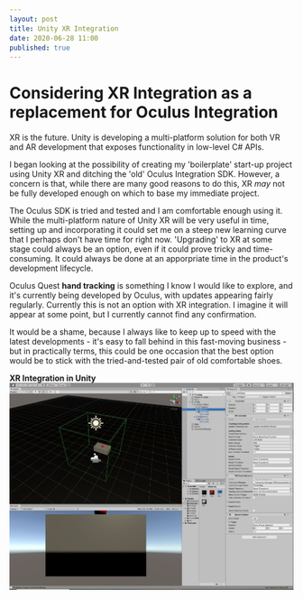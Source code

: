 ```yaml
---
layout: post
title: Unity XR Integration
date: 2020-06-28 11:00
published: true
---
```


# Considering XR Integration as a replacement for Oculus Integration

XR is the future. Unity is developing a multi-platform solution for both VR and AR development that exposes functionality in low-level C# APIs.

I began looking at the possibility of creating my 'boilerplate' start-up project using Unity XR and ditching the 'old' Oculus Integration SDK. However, a concern is that, while there are many good reasons to do this, XR _may_ not be fully developed enough on which to base my immediate project.

The Oculus SDK is tried and tested and I am comfortable enough using it. While the multi-platform nature of Unity XR will be very useful in time, setting up and incorporating it could set me on a steep new learning curve that I perhaps don't have time for right now. 'Upgrading' to XR at some stage could always be an option, even if it could prove tricky and time-consuming. It could always be done at an apporpriate time in the product's development lifecycle.

Oculus Quest **hand tracking** is something I know I would like to explore, and it's currently being developed by Oculus, with updates appearing fairly regularly. Currently this is not an option with XR integration. I imagine it will appear at some point, but I currently cannot find any confirmation.

It would be a shame, because I always like to keep up to speed with the latest developments - it's easy to fall behind in this fast-moving business - but in practically terms, this could be one occasion that the best option would be to stick with the tried-and-tested pair of old comfortable shoes.

**XR Integration in Unity**
![XR Integration in Unity](\images\GAM750\unity-xr-integration-1.jpg)


